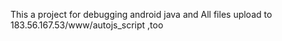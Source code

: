 This a project for debugging android java and
All  files  upload  to 183.56.167.53/www/autojs_script ,too
